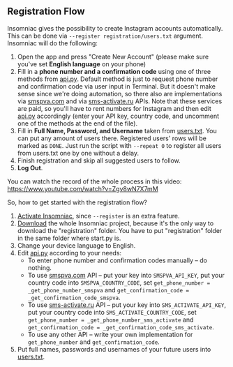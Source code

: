 ## Registration Flow

Insomniac gives the possibility to create Instagram accounts automatically. This can be done via `--register registration/users.txt` argument. Insomniac will do the following:
1. Open the app and press "Create New Account" (please make sure you've set **English language** on your phone)
2. Fill in a **phone number and a confirmation code** using one of three methods from [api.py](https://github.com/alexal1/Insomniac/blob/master/registration/api.py). Default method is just to request phone number and confirmation code via user input in Terminal. But it doesn't make sense since we're doing automation, so there also are implementations via [smspva.com](http://smspva.com/) and via [sms-activate.ru](https://sms-activate.ru/en/) APIs. Note that these services are paid, so you'll have to rent numbers for Instagram and then edit [api.py](https://github.com/alexal1/Insomniac/blob/master/registration/api.py) accordingly (enter your API key, country code, and uncomment one of the methods at the end of the file).
3. Fill in **Full Name, Password, and Username** taken from [users.txt](https://github.com/alexal1/Insomniac/blob/master/registration/users.txt). You can put any amount of users there. Registered users' rows will be marked as `DONE`. Just run the script with `--repeat 0` to register all users from users.txt one by one without a delay.
4. Finish registration and skip all suggested users to follow.
5. **Log Out**.

You can watch the record of the whole process in this video:
https://www.youtube.com/watch?v=Zgv8wN7X7mM

So, how to get started with the registration flow?
1. [Activate Insomniac](https://insomniac-bot.com/activate/), since `--register` is an extra feature.
2. [Download](https://github.com/alexal1/Insomniac/archive/master.zip) the whole Insomniac project, because it's the only way to download the "registration" folder. You have to put "registration" folder in the same folder where start.py is.
3. Change your device language to English.
4. Edit [api.py](https://github.com/alexal1/Insomniac/blob/master/registration/api.py) according to your needs:
   * To enter phone number and confirmation codes manually – do nothing.
   * To use [smspva.com](http://smspva.com/) API – put your key into `SMSPVA_API_KEY`, put your country code into `SMSPVA_COUNTRY_CODE`, set `get_phone_number = _get_phone_number_smspva` and `get_confirmation_code = _get_confirmation_code_smspva`.
   * To use [sms-activate.ru](https://sms-activate.ru/en/) API – put your key into `SMS_ACTIVATE_API_KEY`, put your country code into `SMS_ACTIVATE_COUNTRY_CODE`, set `get_phone_number = _get_phone_number_sms_activate` and `get_confirmation_code = _get_confirmation_code_sms_activate`.
   * To use any other API – write your own implementation for `get_phone_number` and `get_confirmation_code`.
5. Put full names, passwords and usernames of your future users into [users.txt](https://github.com/alexal1/Insomniac/blob/master/registration/users.txt).

